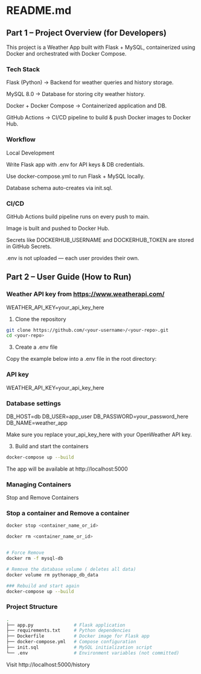 # README.md

## Part 1 – Project Overview (for Developers)

This project is a Weather App built with Flask + MySQL, containerized using Docker and orchestrated with Docker Compose.

### Tech Stack

Flask (Python) → Backend for weather queries and history storage.

MySQL 8.0 → Database for storing city weather history.

Docker + Docker Compose → Containerized application and DB.

GitHub Actions → CI/CD pipeline to build & push Docker images to Docker Hub.

### Workflow

Local Development

Write Flask app with .env for API keys & DB credentials.

Use docker-compose.yml to run Flask + MySQL locally.

Database schema auto-creates via init.sql.

### CI/CD

GitHub Actions build pipeline runs on every push to main.

Image is built and pushed to Docker Hub.

Secrets like DOCKERHUB_USERNAME and DOCKERHUB_TOKEN are stored in GitHub Secrets.

.env is not uploaded — each user provides their own.

## Part 2 – User Guide (How to Run)

### Weather API key from https://www.weatherapi.com/
WEATHER_API_KEY=your_api_key_here

1. Clone the repository

```bash
git clone https://github.com/<your-username>/<your-repo>.git
cd <your-repo>
```

3. Create a .env file

Copy the example below into a .env file in the root directory:

### API key
WEATHER_API_KEY=your_api_key_here

### Database settings
DB_HOST=db
DB_USER=app_user
DB_PASSWORD=your_password_here
DB_NAME=weather_app


Make sure you replace your_api_key_here with your OpenWeather API key.

3. Build and start the containers

```bash
docker-compose up --build
```


The app will be available at http://localhost:5000

### Managing Containers

Stop and Remove Containers

### Stop a container and Remove a container
```bash
docker stop <container_name_or_id>

docker rm <container_name_or_id>
```

```bash

# Force Remove
docker rm -f mysql-db

# Remove the database volume ( deletes all data)
docker volume rm pythonapp_db_data

### Rebuild and start again
docker-compose up --build
```

### Project Structure
```bash
.
├── app.py               # Flask application
├── requirements.txt     # Python dependencies
├── Dockerfile           # Docker image for Flask app
├── docker-compose.yml   # Compose configuration
├── init.sql             # MySQL initialization script
└── .env                 # Environment variables (not committed)
```

Visit http://localhost:5000/history



